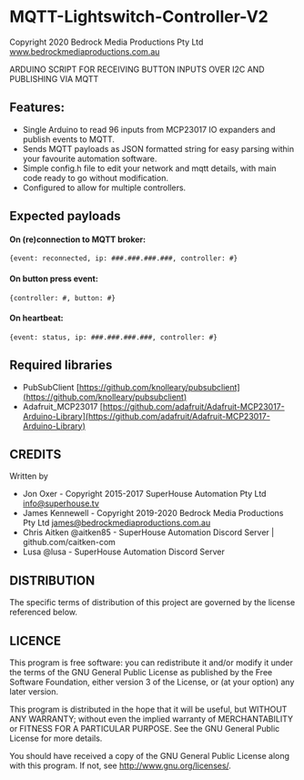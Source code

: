 # MQTT-Lightswitch-Controller-V2
Copyright 2020 Bedrock Media Productions Pty Ltd www.bedrockmediaproductions.com.au


ARDUINO SCRIPT FOR RECEIVING BUTTON INPUTS OVER I2C AND PUBLISHING VIA MQTT

## Features:

* Single Arduino to read 96 inputs from MCP23017 IO expanders and publish events to MQTT.
* Sends MQTT payloads as JSON formatted string for easy parsing within your favourite automation software.
* Simple config.h file to edit your network and mqtt details, with main code ready to go without modification.
* Configured to allow for multiple controllers.

## Expected payloads
#### On (re)connection to MQTT broker:

`{event: reconnected, ip: ###.###.###.###, controller: #}`

#### On button press event:

`{controller: #, button: #}`

#### On heartbeat:

`{event: status, ip: ###.###.###.###, controller: #}`

## Required libraries
* PubSubClient [https://github.com/knolleary/pubsubclient](https://github.com/knolleary/pubsubclient)
* Adafruit_MCP23017 [https://github.com/adafruit/Adafruit-MCP23017-Arduino-Library](https://github.com/adafruit/Adafruit-MCP23017-Arduino-Library)

## CREDITS
Written by 
* Jon Oxer               - Copyright 2015-2017 SuperHouse Automation Pty Ltd <info@superhouse.tv>
* James Kennewell        - Copyright 2019-2020 Bedrock Media Productions Pty Ltd <james@bedrockmediaproductions.com.au>
* Chris Aitken @aitken85 - SuperHouse Automation Discord Server | github.com/caitken-com
* Lusa         @lusa     - SuperHouse Automation Discord Server

## DISTRIBUTION
The specific terms of distribution of this project are governed by the license referenced below.

## LICENCE
This program is free software: you can redistribute it and/or modify it under the terms of the GNU General Public License as published by
 the Free Software Foundation, either version 3 of the License, or (at your option) any later version.

This program is distributed in the hope that it will be useful, but WITHOUT ANY WARRANTY; without even the implied warranty of
 MERCHANTABILITY or FITNESS FOR A PARTICULAR PURPOSE. See the GNU General Public License for more details.

You should have received a copy of the GNU General Public License along with this program. If not, see <http://www.gnu.org/licenses/>.
